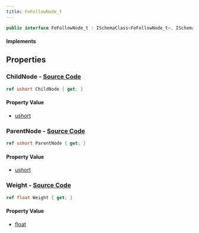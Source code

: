 ```yaml
---
title: FeFollowNode_t
---
```


```csharp
public interface FeFollowNode_t : ISchemaClass<FeFollowNode_t>, ISchemaField, ISchemaClass, INativeHandle
```

#### Implements

## Properties

### **ChildNode** - [Source Code](https://github.com/swiftly-solution/swiftlys2/blob/main/managed/src/SwiftlyS2.Generated/Schemas/Interfaces/FeFollowNode_t.cs#L18)

```csharp
ref ushort ChildNode { get; }
```

#### Property Value

- [ushort](https://learn.microsoft.com/dotnet/api/system.uint16)

### **ParentNode** - [Source Code](https://github.com/swiftly-solution/swiftlys2/blob/main/managed/src/SwiftlyS2.Generated/Schemas/Interfaces/FeFollowNode_t.cs#L16)

```csharp
ref ushort ParentNode { get; }
```

#### Property Value

- [ushort](https://learn.microsoft.com/dotnet/api/system.uint16)

### **Weight** - [Source Code](https://github.com/swiftly-solution/swiftlys2/blob/main/managed/src/SwiftlyS2.Generated/Schemas/Interfaces/FeFollowNode_t.cs#L20)

```csharp
ref float Weight { get; }
```

#### Property Value

- [float](https://learn.microsoft.com/dotnet/api/system.single)

